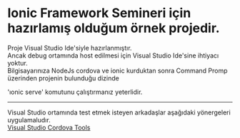 <h1>
Ionic Framework Semineri için hazırlamış olduğum örnek projedir.
</h1>

<p>
Proje Visual Studio Ide'siyle hazırlanmıştır.<br/>
Ancak debug ortamında host edilmesi için Visual Studio Ide'sine ihtiyacı yoktur. <br/>
Bilgisayarınıza NodeJs cordova ve ionic kurduktan sonra Command Promp üzerinden projenin bulunduğu dizinde

'ıonic serve' komutunu çalıştırmanız yeterlidir.
<hr/>
<p>Visual Studio ortamında test etmek isteyen arkadaşlar aşağıdaki yönergeleri uygulamaludır.

<br/>
<a href='https://www.visualstudio.com/en-us/explore/cordova-vs.aspx'>Visual Studio Cordova Tools</a>
</p>
</p>
